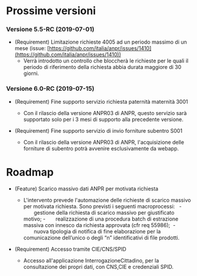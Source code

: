 # Prossime versioni


### Versione 5.5-RC (2019-07-01)

+ (Requirement) Limitazione richieste 4005 ad un periodo massimo di un mese (issue: [https://github.com/italia/anpr/issues/1410](https://github.com/italia/anpr/issues/1410))
    + Verrà introdotto un controllo che bloccherà le richieste per le quali il periodo di riferimento della richiesta abbia durata maggiore di 30 giorni.


### Versione 6.0-RC (2019-07-15)

+ (Requirement) Fine supporto servizio richiesta paternità maternità 3001
    + Con il rilascio della versione ANPR03 di ANPR, questo servizio sarà supportato solo per i 3 mesi di supporto alla precedente versione.

+ (Requirement) Fine supporto servizio di invio forniture subentro S001
    + Con il rilascio della versione ANPR03 di ANPR, l'acquisizione delle forniture di subentro potrà avvenire esclusivamente da webapp.


# Roadmap

+ (Feature) Scarico massivo dati ANPR  per motivata richiesta
    + L'intervento prevede l'automazione delle richieste di scarico massivo per motivata richiesta. Sono previsti i seguenti macroprocessi:   -       gestione della richiesta di scarico massivo per giustificato motivo; -       realizzazione di una procedura batch di estrazione massiva con innesco da richiesta approvata (cfr req 55986);  -       nuova tipologia di notifica di fine elaborazione per la comunicazione dell’unico o degli “n” identificativi di file prodotti. 

+ (Requirement) Accesso tramite CIE/CNS/SPID
    + Accesso all'applicazione InterrogazioneCittadino, per la consultazione dei propri dati, con CNS,CIE e credenziali SPID.

